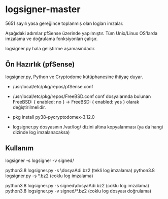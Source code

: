 # logsigner-master
5651 sayılı yasa gereğince toplanmış olan logları imzalar. 

Aşağıdaki adımlar pfSense üzerinde yapılmıştır. Tüm Unix/Linux OS'larda imzalama ve doğrulama fonksiyonları çalışır.

logsigner.py hala geliştirme aşamasındadır. 

## Ön Hazırlık (pfSense)

logsigner.py, Python ve Cryptodome kütüphanesine ihtiyaç duyar.
  - /usr/local/etc/pkg/repos/pfSense.conf
  - /usr/local/etc/pkg/repos/FreeBSD.conf
 conf dosyalarında bulunan FreeBSD: { enabled: no } -> FreeBSD: { enabled: yes } olarak değiştirilmelidir.
 
  - pkg install py38-pycryptodomex-3.12.0
  - logsigner.py dosyasının /var/log/ dizini altına kopyalanması (ya da hangi dizinde log imzalanacaksa)

## Kullanım

 logsigner -s  <data>
 logsigner -v  signed/<data>

 python3.8 logsigner.py -s \dosyaAdi.bz2 (tekli log imzalama)
 python3.8 logsigner.py -s \*.bz2 (coklu log imzalama)
  
 python3.8 logsigner.py -s signed\dosyaAdi.bz2 (coklu log imzalama) 
 python3.8 logsigner.py -v signed/\*.bz2 (coklu log dosyası doğrulama)



